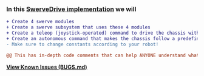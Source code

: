 ### In this [SwerveDrive implementation](https://github.com/ShawnZhuPro/SwerveDrive/tree/master/src/main/java/frc/robot) we will
```diff
+ Create 4 swerve modules
+ Create a swerve subsystem that uses these 4 modules
+ Create a teleop (joystick-operated) command to drive the chassis with swerve drive
+ Create an autonomous command that makes the chassis follow a predefined path
- Make sure to change constants according to your robot!
```

```diff
@@ This has in-depth code comments that can help ANYONE understand what's happening! @@
```

[**View Known Issues (BUGS.md)**](https://github.com/ShawnZhuPro/SwerveDrive/blob/master/BUGS.md)


